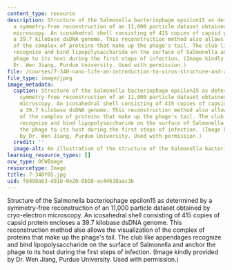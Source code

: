 ```yaml
---
content_type: resource
description: Structure of the Salmonella bacteriophage epsilon15 as determined by
  a symmetry-free reconstruction of an 11,000 particle dataset obtained by cryo-electron
  microscopy. An icosahedral shell consisting of 415 copies of capsid protein encloses
  a 39.7 kilobase dsDNA genome. This reconstruction method also allows the visualization
  of the complex of proteins that make up the phage's tail. The club like appendages
  recognize and bind lipopolysaccharide on the surface of Salmonella and anchor the
  phage to its host during the first steps of infection. (Image kindly provided by
  Dr. Wen Jiang, Purdue University. Used with permission.)
file: /courses/7-340-nano-life-an-introduction-to-virus-structure-and-assembly-fall-2005/fd498a63d8180e200b58ac44638aac3b_7-340f05.jpg
file_type: image/jpeg
image_metadata:
  caption: Structure of the Salmonella bacteriophage epsilon15 as determined by a
    symmetry-free reconstruction of an 11,000 particle dataset obtained by cryo-electron
    microscopy. An icosahedral shell consisting of 415 copies of capsid protein encloses
    a 39.7 kilobase dsDNA genome. This reconstruction method also allows the visualization
    of the complex of proteins that make up the phage's tail. The club like appendages
    recognize and bind lipopolysaccharide on the surface of Salmonella and anchor
    the phage to its host during the first steps of infection. (Image kindly provided
    by Dr. Wen Jiang, Purdue University. Used with permission.)
  credit: ''
  image-alt: An illustration of the structure of the Salmonella bacteriophage epsilon15.
learning_resource_types: []
ocw_type: OCWImage
resourcetype: Image
title: 7-340f05.jpg
uid: fd498a63-d818-0e20-0b58-ac44638aac3b
---
```

Structure of the Salmonella bacteriophage epsilon15 as determined by a symmetry-free reconstruction of an 11,000 particle dataset obtained by cryo-electron microscopy. An icosahedral shell consisting of 415 copies of capsid protein encloses a 39.7 kilobase dsDNA genome. This reconstruction method also allows the visualization of the complex of proteins that make up the phage's tail. The club like appendages recognize and bind lipopolysaccharide on the surface of Salmonella and anchor the phage to its host during the first steps of infection. (Image kindly provided by Dr. Wen Jiang, Purdue University. Used with permission.)

